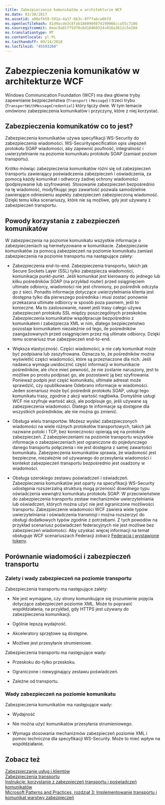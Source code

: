 ```yaml
---
title: Zabezpieczenia komunikatów w architekturze WCF
ms.date: 03/30/2017
ms.assetid: a80efb59-591a-4a37-bb3c-8fffa6ca0b7d
ms.openlocfilehash: 81d9acde3c8fab1860904074199066cca55c7186
ms.sourcegitcommit: 6eac9a01ff5d70c6d18460324c016a3612c5e268
ms.translationtype: MT
ms.contentlocale: pl-PL
ms.lasthandoff: 09/14/2018
ms.locfileid: "45593260"
---
```

# <a name="message-security-in-wcf"></a>Zabezpieczenia komunikatów w architekturze WCF
Windows Communication Foundation (WCF) ma dwa główne tryby zapewnianie bezpieczeństwa (`Transport` i `Message`) i trzeci trybu (`TransportWithMessageCredential`) który łączy dwie. W tym temacie omówiono zabezpieczenia komunikatów i przyczyny, które z niej korzystać.  
  
## <a name="what-is-message-security"></a>Zabezpieczenia komunikatów co to jest?  
 Zabezpieczenia komunikatów używa specyfikacji WS-Security do zabezpieczenia wiadomości. WS-Securityspecification opis ulepszeń protokołu SOAP wiadomości, aby zapewnić poufność, integralność i uwierzytelnianie na poziomie komunikatu protokołu SOAP (zamiast poziom transportu).  
  
 Krótko mówiąc zabezpieczenia komunikatów różni się od zabezpieczeń transportu zawierający poświadczenia zabezpieczeń i oświadczenia, za pomocą każdy komunikat i odtworzy żadnej ochrony wiadomości (podpisywanie lub szyfrowanie). Stosowanie zabezpieczeń bezpośrednio na tę wiadomość, modyfikując jego zawartość pozwala samodzielnie zawierające odniesieniu aspekty zabezpieczeń zabezpieczoną wiadomość. Dzięki temu kilka scenariuszy, które nie są możliwe, gdy jest używany z zabezpieczeń transportu.  
  
## <a name="reasons-to-use-message-security"></a>Powody korzystania z zabezpieczeń komunikatów  
 W zabezpieczenia na poziomie komunikatu wszystkie informacje o zabezpieczeniach są hermetyzowane w komunikacie. Zabezpieczanie komunikatów za pomocą zabezpieczeń na poziomie komunikatu zamiast zabezpieczenia na poziomie transportu ma następujące zalety:  
  
-   Zabezpieczenia end-to-end. Zabezpieczenia transportu, takich jak Secure Sockets Layer (SSL) tylko zabezpiecza wiadomości, komunikacja punkt-punkt. Jeśli komunikat jest kierowany do jednego lub kilku pośredników SOAP (na przykład router) przed osiągnięciem ultimate odbiorcy, wiadomości nie jest chroniony, po pośrednik odczyta go z sieci. Ponadto informacje dotyczące uwierzytelniania klienta jest dostępna tylko dla pierwszego pośrednika i musi zostać ponownie przekazana ultimate odbiorcy w sposób poza pasmem, jeśli to konieczne. Ma to zastosowanie, nawet jeśli trasy całego używa zabezpieczeń protokołu SSL między poszczególnych przeskoków. Zabezpieczenia komunikatów współpracuje bezpośrednio z komunikatem i zabezpiecza XML w nim, dlatego bezpieczeństwo pozostaje komunikatem niezależnie od tego, ile pośredników zaangażowanych przed osiągnięciem przez nią ultimate odbiorcy. Dzięki temu scenariusz true zabezpieczeń end-to-end.  
  
-   Większa elastyczność. Części wiadomości, a nie cały komunikat może być podpisana lub zaszyfrowana. Oznacza to, że pośredników można wyświetlić części wiadomości, które są przeznaczone dla nich. Jeśli nadawca wymaga uwidocznić część informacji w komunikacie pośredników, ale chce mieć pewność, że nie zostanie naruszony, jest to możliwe po prostu podpisać go, ale pozostawić ją bez szyfrowania. Ponieważ podpis jest część komunikatu, ultimate adresat może sprawdzić, czy opublikowane Odebrano informacje w wiadomości. Jeden scenariusz może być pośrednik protokołu SOAP, usługi tego komunikatu trasy, zgodnie z akcji wartość nagłówka. Domyślnie usługi WCF nie szyfruje wartość akcji, ale podpisuje go, jeśli używane są zabezpieczenia wiadomości. Dlatego te informacje są dostępne dla wszystkich pośredników, ale nie można go zmienić.  
  
-   Obsługa wielu transportów. Możesz wysłać zabezpieczonych wiadomości na wiele różnych protokołów transportowych, takich jak nazwane potoki i TCP, bez konieczności opierają się na protokole zabezpieczeń. Z zabezpieczeniami na poziomie transportu wszystkie informacje o zabezpieczeniach jest ograniczone do pojedynczego danego transportu połączenia i nie jest dostępna z samej zawartości komunikatu. Zabezpieczenia komunikatów sprawia, że wiadomość jest bezpieczne, niezależnie od używanego do przesyłania wiadomości i kontekst zabezpieczeń transportu bezpośrednio jest osadzony w wiadomości.  
  
-   Obsługa szerokiego zestawu poświadczeń i oświadczeń. Zabezpieczenia komunikatów jest oparty na specyfikacji WS-Security udostępnia rozszerzalną strukturą mogą przenosić dowolnego typu oświadczenia wewnątrz komunikatu protokołu SOAP. W przeciwieństwie do zabezpieczenia transportu zestaw mechanizmów uwierzytelniania lub oświadczeń, których można użyć nie jest ograniczone możliwości transportu. Zabezpieczenie wiadomości WCF zawiera wiele typów uwierzytelniania i oświadczenia transmisji i można rozszerzyć do obsługi dodatkowych typów zgodnie z potrzebami. Z tych powodów na przykład scenariusz poświadczeń federacyjnych nie jest możliwe bez zabezpieczeń wiadomości. Aby uzyskać więcej informacji na temat obsługuje WCF scenariuszach Federacji zobacz [Federacja i wystawione tokeny](../../../../docs/framework/wcf/feature-details/federation-and-issued-tokens.md).  
  
## <a name="how-message-and-transport-security-compare"></a>Porównanie wiadomości i zabezpieczeń transportu  
  
### <a name="pros-and-cons-of-transport-level-security"></a>Zalety i wady zabezpieczeń na poziomie transportu  
 Zabezpieczenia transportu ma następujące zalety:  
  
-   Nie jest wymagane, czy strony komunikujące się zrozumienie pojęcia dotyczące zabezpieczeń poziomie XML. Może to poprawić współdziałania, na przykład, gdy HTTPS jest używany do zabezpieczenia komunikacji.  
  
-   Ogólnie lepszą wydajność.  
  
-   Akceleratory sprzętowe są dostępne.  
  
-   Możliwe jest przesyłanie strumieniowe.  
  
 Zabezpieczenia transportu ma następujące wady:  
  
-   Przeskoku do-tylko przeskoku.  
  
-   Ograniczone i niewyginający zestawu poświadczeń.  
  
-   Zależne od transportu.  
  
### <a name="disadvantages-of-message-level-security"></a>Wady zabezpieczeń na poziomie komunikatu  
 Zabezpieczenia komunikatów ma następujące wady:  
  
-   Wydajność  
  
-   Nie można użyć komunikatów przesyłania strumieniowego.  
  
-   Wymaga stosowania mechanizmów zabezpieczeń poziomie XML i pomoc techniczna dla specyfikacji WS-Security. Może to mieć wpływ na współdziałanie.  
  
## <a name="see-also"></a>Zobacz też  
 [Zabezpieczanie usług i klientów](../../../../docs/framework/wcf/feature-details/securing-services-and-clients.md)  
 [Zabezpieczenia transportu](../../../../docs/framework/wcf/feature-details/transport-security.md)  
 [Instrukcje: korzystanie z zabezpieczeń transportu i poświadczeń komunikatów](../../../../docs/framework/wcf/feature-details/how-to-use-transport-security-and-message-credentials.md)  
 [Microsoft Patterns and Practices, rozdział 3: Implementowanie transportu i komunikat warstwy zabezpieczeń](https://go.microsoft.com/fwlink/?LinkId=88897)
